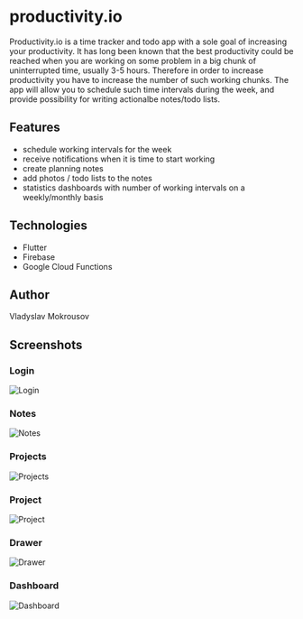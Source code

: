 # productivity.io

Productivity.io is a time tracker and todo app with a sole goal of increasing your productivity.
It has long been known that the best productivity could be reached when you are working on
some problem in a big chunk of uninterrupted time, usually 3-5 hours. Therefore in order to increase
productivity you have to increase the number of such working chunks. The app will allow you to
schedule such time intervals during the week, and provide possibility for writing actionalbe notes/todo lists.

## Features

- schedule working intervals for the week
- receive notifications when it is time to start working
- create planning notes
- add photos / todo lists to the notes
- statistics dashboards with number of working intervals on a weekly/monthly basis

## Technologies

- Flutter
- Firebase
- Google Cloud Functions

## Author

Vladyslav Mokrousov

## Screenshots

### Login

![Login](./screenshots/login.jpg)

### Notes

![Notes](./screenshots/notes..jpg)


### Projects

![Projects](./screenshots/projects.jpg)


### Project

![Project](./screenshots/project.jpg)


### Drawer

![Drawer](./screenshots/drawer.jpg)


### Dashboard

![Dashboard](./screenshots/dashboard.jpg)
